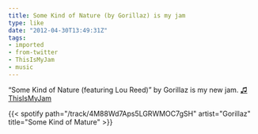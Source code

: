 ```yaml
---
title: Some Kind of Nature (by Gorillaz) is my jam
type: like
date: "2012-04-30T13:49:31Z"
tags:
- imported
- from-twitter
- ThisIsMyJam
- music
---
```

“Some Kind of Nature \(featuring Lou Reed)” by Gorillaz is my new jam. [♫](https://t.thisismyjam.com/jphastings/_1entcx5) [ThisIsMyJam](/tags/thisismyjam)

{{< spotify path="/track/4M88Wd7Aps5LGRWMOC7gSH" artist="Gorillaz" title="Some Kind of Mature" >}}
